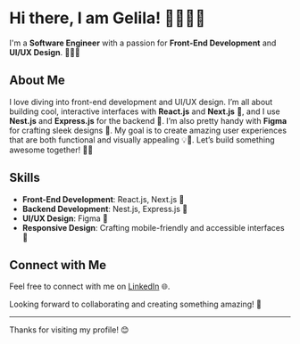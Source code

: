 # Hi there, I am Gelila! 👩🏻‍💻👋

I'm a **Software Engineer** with a passion for **Front-End Development** and **UI/UX Design**. 👨‍💻✨

## About Me

I love diving into front-end development and UI/UX design. I’m all about building cool, interactive interfaces with **React.js** and **Next.js** 🚀, and I use **Nest.js** and **Express.js** for the backend 🔧. I’m also pretty handy with **Figma** for crafting sleek designs 🎨. My goal is to create amazing user experiences that are both functional and visually appealing 💡🌟. Let’s build something awesome together! 🌟🚀

## Skills

- **Front-End Development**: React.js, Next.js 🚀
- **Backend Development**: Nest.js, Express.js 🔧
- **UI/UX Design**: Figma 🎨
- **Responsive Design**: Crafting mobile-friendly and accessible interfaces 📱

## Connect with Me

Feel free to connect with me on [LinkedIn](https://www.linkedin.com/in/gelila-tefera-7a7006259/) 🌐. 

Looking forward to collaborating and creating something amazing! 🚀

---

Thanks for visiting my profile! 😊

